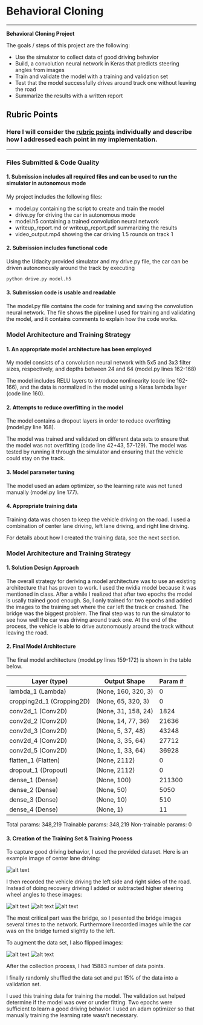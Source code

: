# **Behavioral Cloning** 

---

**Behavioral Cloning Project**

The goals / steps of this project are the following:
* Use the simulator to collect data of good driving behavior
* Build, a convolution neural network in Keras that predicts steering angles from images
* Train and validate the model with a training and validation set
* Test that the model successfully drives around track one without leaving the road
* Summarize the results with a written report


[//]: # (Image References)

[image1]: ./examples/placeholder.png "Model Visualization"
[image2]: ./examples/placeholder.png "Grayscaling"
[image3]: ./examples/placeholder_small.png "Recovery Image"
[image4]: ./examples/placeholder_small.png "Recovery Image"
[image5]: ./examples/placeholder_small.png "Recovery Image"
[image6]: ./examples/placeholder_small.png "Normal Image"
[image7]: ./examples/placeholder_small.png "Flipped Image"

## Rubric Points
### Here I will consider the [rubric points](https://review.udacity.com/#!/rubrics/432/view) individually and describe how I addressed each point in my implementation.  

---
### Files Submitted & Code Quality

#### 1. Submission includes all required files and can be used to run the simulator in autonomous mode

My project includes the following files:
* model.py containing the script to create and train the model
* drive.py for driving the car in autonomous mode
* model.h5 containing a trained convolution neural network 
* writeup_report.md or writeup_report.pdf summarizing the results
* video_output.mp4 showing the car driving 1.5 rounds on track 1

#### 2. Submission includes functional code
Using the Udacity provided simulator and my drive.py file, the car can be driven autonomously around the track by executing 
```sh
python drive.py model.h5
```

#### 3. Submission code is usable and readable
The model.py file contains the code for training and saving the convolution neural network. The file shows the pipeline I used for training and validating the model, and it contains comments to explain how the code works.


### Model Architecture and Training Strategy

#### 1. An appropriate model architecture has been employed

My model consists of a convolution neural network with 5x5 and 3x3 filter sizes, respectively, and depths between 24 and 64 (model.py lines 162-168) 

The model includes RELU layers to introduce nonlinearity (code line 162-166), and the data is normalized in the model using a Keras lambda layer (code line 160). 

#### 2. Attempts to reduce overfitting in the model

The model contains a dropout layers in order to reduce overfitting (model.py line 168). 

The model was trained and validated on different data sets to ensure that the model was not overfitting (code line 42+43, 57-129). 
The model was tested by running it through the simulator and ensuring that the vehicle could stay on the track.

#### 3. Model parameter tuning

The model used an adam optimizer, so the learning rate was not tuned manually (model.py line 177).

#### 4. Appropriate training data

Training data was chosen to keep the vehicle driving on the road. I used a combination of center lane driving, left lane driving, and right line driving.

For details about how I created the training data, see the next section. 

### Model Architecture and Training Strategy

#### 1. Solution Design Approach

The overall strategy for deriving a model architecture was to use an existing architecture that has proven to work.
I used the nvidia model because it was mentioned in class. After a while I realized that after two epochs the model is usally trained good enough. So, I only trained for two epochs and added the images to the training set where the car left the track or crashed.
The bridge was the biggest problem.
The final step was to run the simulator to see how well the car was driving around track one. 
At the end of the process, the vehicle is able to drive autonomously around the track without leaving the road.

#### 2. Final Model Architecture

The final model architecture (model.py lines 159-172) is shown in the table below.

|Layer (type)       		|          Output Shape |     Param #|   
|---------------------------|---------------------------|---------|
|lambda_1 (Lambda)          |  (None, 160, 320, 3)      | 0         |
|cropping2d_1 (Cropping2D)  |  (None, 65, 320, 3)       | 0        | 
|conv2d_1 (Conv2D)          |  (None, 31, 158, 24)      | 1824     | 
|conv2d_2 (Conv2D)          |  (None, 14, 77, 36)       | 21636    | 
|conv2d_3 (Conv2D)          |  (None, 5, 37, 48)        | 43248    | 
|conv2d_4 (Conv2D)          |  (None, 3, 35, 64)        | 27712    | 
|conv2d_5 (Conv2D)          |  (None, 1, 33, 64)        | 36928    | 
|flatten_1 (Flatten)        |  (None, 2112)             | 0        | 
|dropout_1 (Dropout)        |  (None, 2112)             | 0        | 
|dense_1 (Dense)            |  (None, 100)              | 211300   | 
|dense_2 (Dense)            |  (None, 50)               | 5050     | 
|dense_3 (Dense)            |  (None, 10)               | 510      | 
|dense_4 (Dense)            |  (None, 1)                | 11       | 

Total params: 348,219
Trainable params: 348,219
Non-trainable params: 0

#### 3. Creation of the Training Set & Training Process

To capture good driving behavior, I used the provided dataset. Here is an example image of center lane driving:

![alt text][image2]

I then recorded the vehicle driving the left side and right sides of the road. Instead of doing recovery driving I added or subtracted higher steering wheel angles to these images:

![alt text][image3]
![alt text][image4]
![alt text][image5]

The most critical part was the bridge, so I pesented the bridge images several times to the network. Furthermore I recorded images while the car was on the bridge turned slightly to the left.


To augment the data set, I also flipped images:

![alt text][image6]
![alt text][image7]


After the collection process, I had 15883 number of data points.

I finally randomly shuffled the data set and put 15% of the data into a validation set. 

I used this training data for training the model. The validation set helped determine if the model was over or under fitting. Two epochs were sufficient to learn a good driving behavior. I used an adam optimizer so that manually training the learning rate wasn't necessary.
